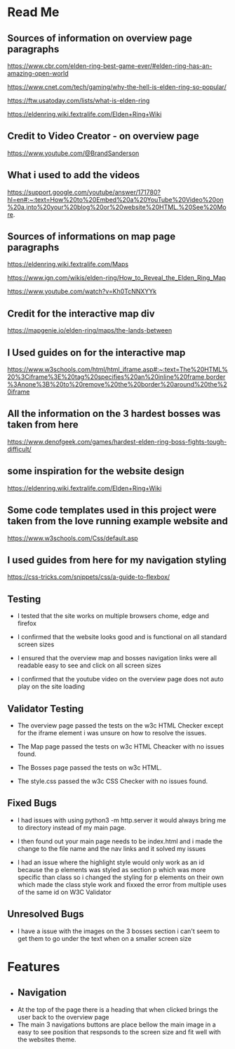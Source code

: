 # Read Me

## Sources of information on overview page paragraphs

https://www.cbr.com/elden-ring-best-game-ever/#elden-ring-has-an-amazing-open-world

https://www.cnet.com/tech/gaming/why-the-hell-is-elden-ring-so-popular/

https://ftw.usatoday.com/lists/what-is-elden-ring

https://eldenring.wiki.fextralife.com/Elden+Ring+Wiki

## Credit to Video Creator - on overview page

https://www.youtube.com/@BrandSanderson

## What i used to add the videos

https://support.google.com/youtube/answer/171780?hl=en#:~:text=How%20to%20Embed%20a%20YouTube%20Video%20on%20a,into%20your%20blog%20or%20website%20HTML.%20See%20More.

## Sources of informations on map page paragraphs

https://eldenring.wiki.fextralife.com/Maps

https://www.ign.com/wikis/elden-ring/How_to_Reveal_the_Elden_Ring_Map

https://www.youtube.com/watch?v=Kh0TcNNXYYk

## Credit for the interactive map div

https://mapgenie.io/elden-ring/maps/the-lands-between

## I Used guides on for the interactive map

https://www.w3schools.com/html/html_iframe.asp#:~:text=The%20HTML%20%3Ciframe%3E%20tag%20specifies%20an%20inline%20frame,border%3Anone%3B%20to%20remove%20the%20border%20around%20the%20iframe

## All the information on the 3 hardest bosses was taken from here

https://www.denofgeek.com/games/hardest-elden-ring-boss-fights-tough-difficult/

## some inspiration for the website design

https://eldenring.wiki.fextralife.com/Elden+Ring+Wiki

## Some code templates used in this project were taken from the love running example website and

https://www.w3schools.com/Css/default.asp

## I used guides from here for my navigation styling

https://css-tricks.com/snippets/css/a-guide-to-flexbox/

## Testing

- I tested that the site works on multiple browsers chome, edge and firefox

- I confirmed that the website looks good and is functional on all standard screen sizes

- I ensured that the overview map and bosses navigation links were all readable easy to see and click on all screen sizes

- I confirmed that the youtube video on the overview page does not auto play on the site loading

## Validator Testing

- The overview page passed the tests on the w3c HTML Checker except for the iframe element i was unsure on how to resolve the issues.

- The Map page passed the tests on w3c HTML Cheacker with no issues found.

- The Bosses page passed the tests on w3c HTML.

- The style.css passed the w3c CSS Checker with no issues found.

## Fixed Bugs

- I had issues with using python3 -m http.server it would always bring me to directory instead of my main page.

- I then found out your main page needs to be index.html and i made the change to the file name and the nav links and it solved my issues

- I had an issue where the highlight style would only work as an id because the p elements was styled as section p which was more specific than class so i changed the styling for p elements on their own which made the class style work and fixxed the error from multiple uses of the same id on W3C Validator

## Unresolved Bugs

- I have a issue with the images on the 3 bosses section i can't seem to get them to go under the text when on a smaller screen size

# Features
- ## Navigation
- At the top of the page there is a heading that when clicked brings the user back to the overview page
- The main 3 navigations buttons are place bellow the main image in a easy to see position that respsonds to the screen size and fit well with the websites theme.

